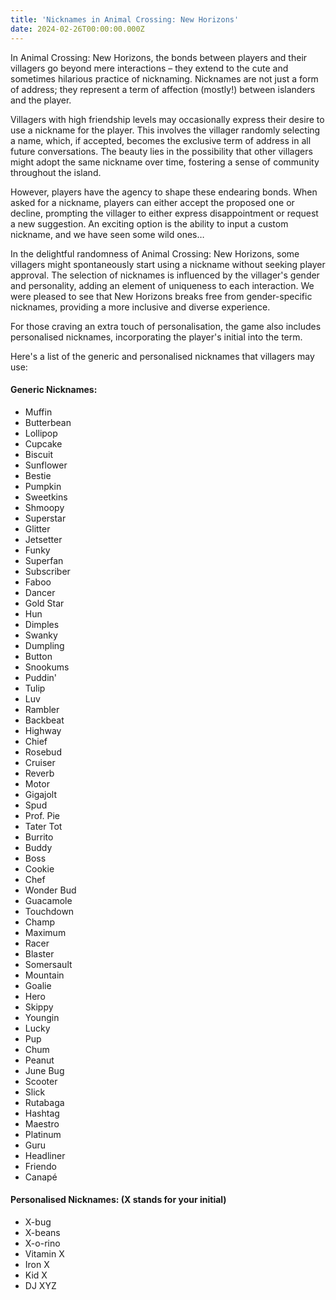 ```yaml
---
title: 'Nicknames in Animal Crossing: New Horizons'
date: 2024-02-26T00:00:00.000Z
---
```


In Animal Crossing: New Horizons, the bonds between players and their villagers go beyond mere interactions – they extend to the cute and sometimes hilarious practice of nicknaming. Nicknames are not just a form of address; they represent a term of affection (mostly!) between islanders and the player.

Villagers with high friendship levels may occasionally express their desire to use a nickname for the player. This involves the villager randomly selecting a name, which, if accepted, becomes the exclusive term of address in all future conversations. The beauty lies in the possibility that other villagers might adopt the same nickname over time, fostering a sense of community throughout the island.

However, players have the agency to shape these endearing bonds. When asked for a nickname, players can either accept the proposed one or decline, prompting the villager to either express disappointment or request a new suggestion. An exciting option is the ability to input a custom nickname, and we have seen some wild ones…

In the delightful randomness of Animal Crossing: New Horizons, some villagers might spontaneously start using a nickname without seeking player approval. The selection of nicknames is influenced by the villager's gender and personality, adding an element of uniqueness to each interaction. We were pleased to see that New Horizons breaks free from gender-specific nicknames, providing a more inclusive and diverse experience.

For those craving an extra touch of personalisation, the game also includes personalised nicknames, incorporating the player's initial into the term. 

Here's a list of the generic and personalised nicknames that villagers may use:

#### Generic Nicknames:

* Muffin
* Butterbean
* Lollipop
* Cupcake
* Biscuit
* Sunflower
* Bestie
* Pumpkin
* Sweetkins
* Shmoopy
* Superstar
* Glitter
* Jetsetter
* Funky
* Superfan
* Subscriber
* Faboo
* Dancer
* Gold Star
* Hun
* Dimples
* Swanky
* Dumpling
* Button
* Snookums
* Puddin'
* Tulip
* Luv
* Rambler
* Backbeat
* Highway
* Chief
* Rosebud
* Cruiser
* Reverb
* Motor
* Gigajolt
* Spud
* Prof. Pie
* Tater Tot
* Burrito
* Buddy
* Boss
* Cookie
* Chef
* Wonder Bud
* Guacamole
* Touchdown
* Champ
* Maximum
* Racer
* Blaster
* Somersault
* Mountain
* Goalie
* Hero
* Skippy
* Youngin
* Lucky
* Pup
* Chum
* Peanut
* June Bug
* Scooter
* Slick
* Rutabaga
* Hashtag
* Maestro
* Platinum
* Guru
* Headliner
* Friendo
* Canapé

#### Personalised Nicknames: (X stands for your initial)

* X-bug
* X-beans
* X-o-rino
* Vitamin X
* Iron X
* Kid X
* DJ XYZ
